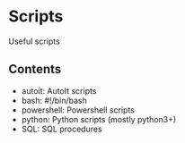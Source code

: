 # Scripts
Useful scripts

## Contents
 - autoit: AutoIt scripts
 - bash: #!/bin/bash
 - powershell: Powershell scripts
 - python: Python scripts (mostly python3+)
 - SQL: SQL procedures